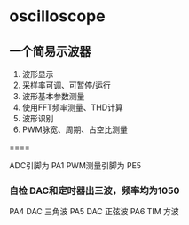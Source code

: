 # oscilloscope

## 一个简易示波器
1. 波形显示
2. 采样率可调、可暂停/运行
3. 波形基本参数测量
4. 使用FFT频率测量、THD计算
5. 波形识别
6. PWM脉宽、周期、占空比测量

====

ADC引脚为 PA1
PWM测量引脚为 PE5

### 自检 DAC和定时器出三波，频率均为1050
PA4 DAC 三角波
PA5 DAC 正弦波
PA6 TIM 方波
